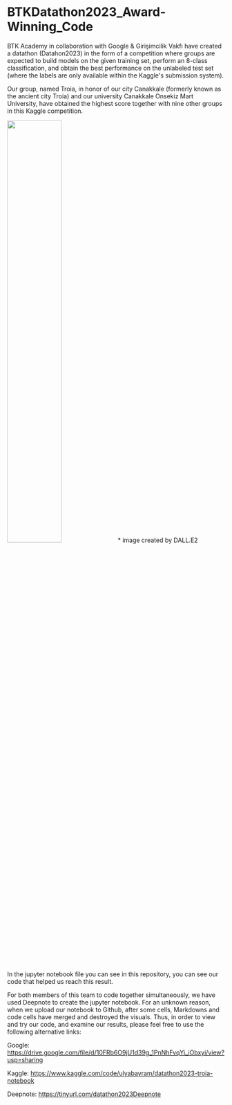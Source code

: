 # BTKDatathon2023_Award-Winning_Code

BTK Academy in collaboration with Google & Girişimcilik Vakfı have created a datathon (Datahon2023) in the form of a competition where groups are expected to build models on the given training set, perform an 8-class classification, and obtain the best performance on the unlabeled test set (where the labels are only available within the Kaggle's submission system).

Our group, named Troia, in honor of our city Canakkale (formerly known as the ancient city Troia) and our university Canakkale Onsekiz Mart University, have obtained the highest score together with nine other groups in this Kaggle competition.

<img src="https://github.com/sarisemih/BTKDatathon2023_Award-Winning_Code/assets/12802146/51912720-52ba-491e-b63d-6e46b67bd5d1" width="50%">
* image created by DALL.E2

In the jupyter notebook file you can see in this repository, you can see our code that helped us reach this result.

For both members of this team to code together simultaneously, we have used Deepnote to create the jupyter notebook. For an unknown reason, when we upload our notebook to Github, after some cells, Markdowns and code cells have merged and destroyed the visuals. Thus, in order to view and try our code, and examine our results, please feel free to use the following alternative links:

Google: https://drive.google.com/file/d/10FRb6O9jU1d39g_1PnNhFvqYi_iObxyi/view?usp=sharing

Kaggle: https://www.kaggle.com/code/ulyabayram/datathon2023-troia-notebook

Deepnote: https://tinyurl.com/datathon2023Deepnote
